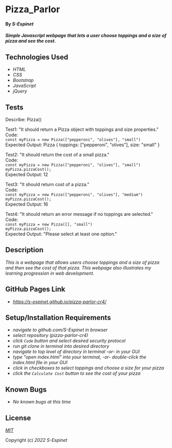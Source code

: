 # Pizza\_Parlor

#### By _**S-Espinet**_

#### _Simple Javascript webpage that lets a user choose toppings and a size of pizza and see the cost._

## Technologies Used

* _HTML_
* _CSS_
* _Bootstrap_
* _JavaScript_
* _jQuery_

## Tests
Describe: Pizza()

Test1: "It should return a Pizza object with toppings and size properties."  
Code:   
```const myPizza = new Pizza(["pepperoni", "olives"], "small")```   
Expected Output: Pizza { toppings: ["pepperoni", "olives"], size: "small" }

Test2: "It should return the cost of a small pizza."  
Code:   
```const myPizza = new Pizza(["pepperoni", "olives"], "small")``` 
```myPizza.pizzaCost();```  
Expected Output: 12

Test3: "It should return cost of a pizza."  
Code:  
```const myPizza = new Pizza(["pepperoni", "olives"], "medium")``` 
```myPizza.pizzaCost();```  
Expected Output: 16

Test4: "It should return an error message if no toppings are selected."  
Code:   
```const myPizza = new Pizza([], "small")```   
```myPizza.pizzaCost();```  
Expected Output: "Please select at least one option."

## Description

_This is a webpage that allows users choose toppings and a size of pizza and then see the cost of that pizza. This webpage also illustrates my learning progression in web development._

## GitHub Pages Link

* _https://s-espinet.github.io/pizza-parlor-cr4/_

## Setup/Installation Requirements

* _navigate to github.com/S-Espinet in browser_
* _select repository (pizza-parlor-cr4)_
* _click `Code` button and select desired security protocol_
* _run git clone in terminal into desired directory_
* _navigate to top level of directory in terminal -or- in your GUI_
* _type "open index.html" into your terminal, -or- double-click the index.html file in your GUI_
* _click in checkboxes to select toppings and choose a size for your pizza_
* _click the `Calculate Cost` button to see the cost of your pizza_

## Known Bugs

* _No known bugs at this time_

## License

_[MIT](https://en.wikipedia.org/wiki/MIT_License)_

Copyright (c) _2022_ _S-Espinet_